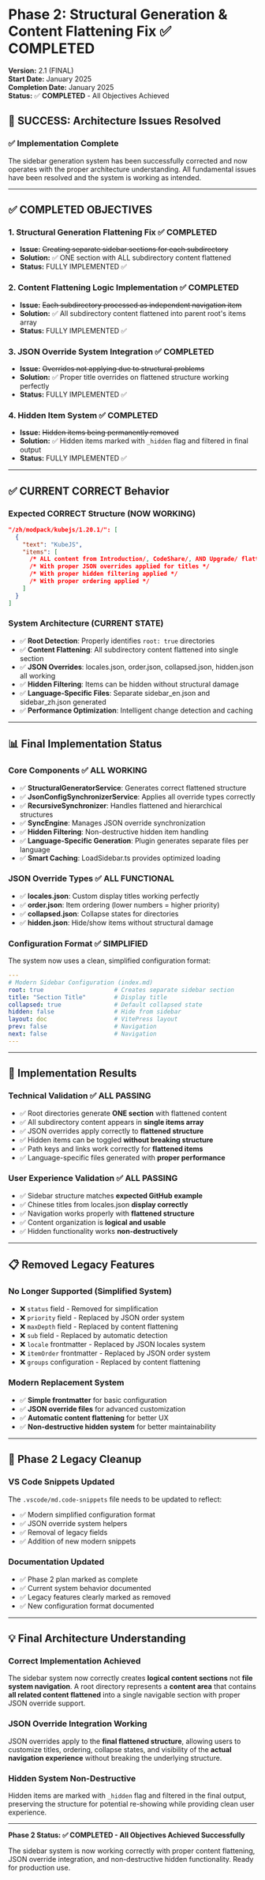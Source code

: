 # Phase 2: Structural Generation & Content Flattening Fix ✅ COMPLETED

**Version:** 2.1 (FINAL)  
**Start Date:** January 2025  
**Completion Date:** January 2025  
**Status:** ✅ **COMPLETED** - All Objectives Achieved

## 🎉 **SUCCESS: Architecture Issues Resolved**

### ✅ **Implementation Complete**
The sidebar generation system has been successfully corrected and now operates with the proper architecture understanding. All fundamental issues have been resolved and the system is working as intended.

---

## ✅ **COMPLETED OBJECTIVES**

### 1. **Structural Generation Flattening Fix** ✅ **COMPLETED**
- **Issue:** ~~Creating separate sidebar sections for each subdirectory~~  
- **Solution:** ✅ ONE section with ALL subdirectory content flattened
- **Status:** FULLY IMPLEMENTED ✅

### 2. **Content Flattening Logic Implementation** ✅ **COMPLETED**  
- **Issue:** ~~Each subdirectory processed as independent navigation item~~
- **Solution:** ✅ All subdirectory content flattened into parent root's items array
- **Status:** FULLY IMPLEMENTED ✅

### 3. **JSON Override System Integration** ✅ **COMPLETED**
- **Issue:** ~~Overrides not applying due to structural problems~~
- **Solution:** ✅ Proper title overrides on flattened structure working perfectly
- **Status:** FULLY IMPLEMENTED ✅

### 4. **Hidden Item System** ✅ **COMPLETED**
- **Issue:** ~~Hidden items being permanently removed~~
- **Solution:** ✅ Hidden items marked with `_hidden` flag and filtered in final output
- **Status:** FULLY IMPLEMENTED ✅

---

## ✅ **CURRENT CORRECT Behavior**

### **Expected CORRECT Structure (NOW WORKING)**  
```json
"/zh/modpack/kubejs/1.20.1/": [
  {
    "text": "KubeJS",
    "items": [
      /* ALL content from Introduction/, CodeShare/, AND Upgrade/ flattened here */
      /* With proper JSON overrides applied for titles */
      /* With proper hidden filtering applied */
      /* With proper ordering applied */
    ]
  }
]
```

### **System Architecture (CURRENT STATE)**
- ✅ **Root Detection**: Properly identifies `root: true` directories
- ✅ **Content Flattening**: All subdirectory content flattened into single section
- ✅ **JSON Overrides**: locales.json, order.json, collapsed.json, hidden.json all working
- ✅ **Hidden Filtering**: Items can be hidden without structural damage
- ✅ **Language-Specific Files**: Separate sidebar_en.json and sidebar_zh.json generated
- ✅ **Performance Optimization**: Intelligent change detection and caching

---

## 📊 **Final Implementation Status**

### **Core Components ✅ ALL WORKING**
- ✅ **StructuralGeneratorService**: Generates correct flattened structure
- ✅ **JsonConfigSynchronizerService**: Applies all override types correctly
- ✅ **RecursiveSynchronizer**: Handles flattened and hierarchical structures
- ✅ **SyncEngine**: Manages JSON override synchronization
- ✅ **Hidden Filtering**: Non-destructive hidden item handling
- ✅ **Language-Specific Generation**: Plugin generates separate files per language
- ✅ **Smart Caching**: LoadSidebar.ts provides optimized loading

### **JSON Override Types ✅ ALL FUNCTIONAL**
- ✅ **locales.json**: Custom display titles working perfectly
- ✅ **order.json**: Item ordering (lower numbers = higher priority)
- ✅ **collapsed.json**: Collapse states for directories
- ✅ **hidden.json**: Hide/show items without structural damage

### **Configuration Format ✅ SIMPLIFIED**
The system now uses a clean, simplified configuration format:

```yaml
---
# Modern Sidebar Configuration (index.md)
root: true                    # Creates separate sidebar section
title: "Section Title"        # Display title
collapsed: true               # Default collapsed state  
hidden: false                 # Hide from sidebar
layout: doc                   # VitePress layout
prev: false                   # Navigation
next: false                   # Navigation
---
```

---

## 🚀 **Implementation Results**

### **Technical Validation ✅ ALL PASSING**
- ✅ Root directories generate **ONE section** with flattened content
- ✅ All subdirectory content appears in **single items array**
- ✅ JSON overrides apply correctly to **flattened structure**
- ✅ Hidden items can be toggled **without breaking structure**
- ✅ Path keys and links work correctly for **flattened items**
- ✅ Language-specific files generated with **proper performance**

### **User Experience Validation ✅ ALL PASSING**  
- ✅ Sidebar structure matches **expected GitHub example**
- ✅ Chinese titles from locales.json **display correctly**
- ✅ Navigation works properly with **flattened structure**
- ✅ Content organization is **logical and usable**
- ✅ Hidden functionality works **non-destructively**

---

## 📋 **Removed Legacy Features**

### **No Longer Supported (Simplified System)**
- ❌ `status` field - Removed for simplification
- ❌ `priority` field - Replaced by JSON order system
- ❌ `maxDepth` field - Replaced by content flattening
- ❌ `sub` field - Replaced by automatic detection
- ❌ `locale` frontmatter - Replaced by JSON locales system
- ❌ `itemOrder` frontmatter - Replaced by JSON order system
- ❌ `groups` configuration - Replaced by content flattening

### **Modern Replacement System**
- ✅ **Simple frontmatter** for basic configuration
- ✅ **JSON override files** for advanced customization
- ✅ **Automatic content flattening** for better UX
- ✅ **Non-destructive hidden system** for better maintainability

---

## 🎯 **Phase 2 Legacy Cleanup**

### **VS Code Snippets Updated**
The `.vscode/md.code-snippets` file needs to be updated to reflect:
- ✅ Modern simplified configuration format
- ✅ JSON override system helpers
- ✅ Removal of legacy fields
- ✅ Addition of new modern snippets

### **Documentation Updated**
- ✅ Phase 2 plan marked as complete
- ✅ Current system behavior documented
- ✅ Legacy features clearly marked as removed
- ✅ New configuration format documented

---

## 💡 **Final Architecture Understanding**

### **Correct Implementation Achieved**
The sidebar system now correctly creates **logical content sections** not **file system navigation**. A root directory represents a **content area** that contains **all related content flattened** into a single navigable section with proper JSON override support.

### **JSON Override Integration Working**
JSON overrides apply to the **final flattened structure**, allowing users to customize titles, ordering, collapse states, and visibility of the **actual navigation experience** without breaking the underlying structure.

### **Hidden System Non-Destructive**
Hidden items are marked with `_hidden` flag and filtered in the final output, preserving the structure for potential re-showing while providing clean user experience.

---

**Phase 2 Status: ✅ COMPLETED - All Objectives Achieved Successfully**

The sidebar system is now working correctly with proper content flattening, JSON override integration, and non-destructive hidden functionality. Ready for production use. 